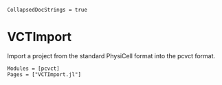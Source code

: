 ```@meta
CollapsedDocStrings = true
```

# VCTImport

Import a project from the standard PhysiCell format into the pcvct format.

```@autodocs
Modules = [pcvct]
Pages = ["VCTImport.jl"]
```